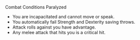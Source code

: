 Combat
Conditions
Paralyzed
<ul>
  <li>You are incapacitated and cannot move or speak.</li>
  <li>You automatically fail Strength and Dexterity saving throws.</li>
  <li>Attack rolls against you have advantage.</li>
  <li>Any melee attack that hits you is a critical hit.</li>
</ul>
